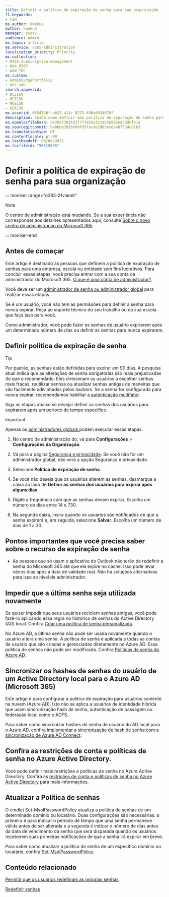 ```yaml
---
title: Definir a política de expiração de senha para sua organização
f1.keywords:
- CSH
ms.author: kwekua
author: kwekua
manager: scotv
audience: Admin
ms.topic: article
ms.service: o365-administration
localization_priority: Priority
ms.collection:
- M365-subscription-management
- Adm_O365
- Adm_TOC
ms.custom:
- AdminSurgePortfolio
- okr_smb
search.appverid:
- BCS160
- MET150
- MOE150
- GEA150
ms.assetid: 0f54736f-eb22-414c-8273-498a0918678f
description: Saiba como definir uma política de expiração de senha para sua organização no centro de administração do Microsoft 365.
ms.openlocfilehash: 9470a73926327777055a321eb3a592ea3ddcf41e
ms.sourcegitcommit: babbba2b5bf69fd3facde2905ec024b753dcd1b3
ms.translationtype: HT
ms.contentlocale: pt-BR
ms.lasthandoff: 03/06/2021
ms.locfileid: "50515035"
---
```

# <a name="set-the-password-expiration-policy-for-your-organization"></a>Definir a política de expiração de senha para sua organização

::: moniker range="o365-21vianet"

> [!NOTE]
> O centro de administração está mudando. Se a sua experiência não corresponder aos detalhes apresentados aqui, consulte [Sobre o novo centro de administração do Microsoft 365](https://docs.microsoft.com/microsoft-365/admin/microsoft-365-admin-center-preview?view=o365-worldwide).

::: moniker-end

## <a name="before-you-begin"></a>Antes de começar

Este artigo é destinado às pessoas que definem a política de expiração de senhas para uma empresa, escola ou entidade sem fins lucrativos. Para concluir essas etapas, você precisa entrar com a sua conta de administrador do Microsoft 365. [O que é uma conta de administrador?](../admin-overview/admin-overview.md).

Você deve ser um [administrador de senha ou administrador global](../add-users/about-admin-roles.md) para realizar essas etapas. 

Se é um usuário, você não tem as permissões para definir a senha para nunca expirar. Peça ao suporte técnico do seu trabalho ou da sua escola que faça isso para você. 

Como administrador, você pode fazer as senhas de usuário expirarem após um determinado número de dias ou definir as senhas para nunca expirarem.

## <a name="set-password-expiration-policy"></a>Definir política de expiração de senha

> [!Tip]
> Por padrão, as senhas estão definidas para expirar em 90 dias. A pesquisa atual indica que as alterações de senha obrigatórias são mais prejudicadas do que o recomendado. Eles direcionam os usuários a escolher senhas mais fracas, reutilizar senhas ou atualizar senhas antigas de maneiras que são facilmente adivinhadas pelos hackers. Se a senha for configurada para nunca expirar, recomendamos habilitar a [autenticação multifator](../security-and-compliance/set-up-multi-factor-authentication.md).

Siga as etapas abaixo se desejar definir as senhas dos usuários para expirarem após um período de tempo específico.
> [!IMPORTANT]
> Apenas os [administradores globais ](../add-users/about-admin-roles.md) podem executar essas etapas.
  
1. No centro de administração do, vá para **Configurações** \> **Configurações da Organização**.

2. Vá para a página <a href="https://go.microsoft.com/fwlink/p/?linkid=2072756" target="_blank">Segurança e privacidade</a>.
 Se você não for um administrador global, não verá a opção Segurança e privacidade.
  
3. Selecione **Política de expiração de senha**.
  
4. Se você não deseja que os usuários alterem as senhas, desmarque a caixa ao lado de **Definir as senhas dos usuários para expirar após alguns dias**.
  
5. Digite a frequência com que as senhas devem expirar. Escolha um número de dias entre 14 e 730.
  
6. Na segunda caixa, insira quando os usuários são notificados de que a senha expirará e, em seguida, selecione **Salvar**. Escolha um número de dias de 1 a 30.
  
## <a name="important-things-you-need-to-know-about-the-password-expiration-feature"></a>Pontos importantes que você precisa saber sobre o recurso de expiração de senha
  
- As pessoas que só usam o aplicativo do Outlook não terão de redefinir a senha do Microsoft 365 até que ela expire no cache. Isso pode levar vários dias após a data de validade real. Não há soluções alternativas para isso ao nível de administrador.

## <a name="prevent-last-password-from-being-used-again"></a>Impedir que a última senha seja utilizada novamente

Se quiser impedir que seus usuários reciclem senhas antigas, você pode fazê-lo aplicando essa regra no histórico de senhas do Active Directory (AD) local. Confira [Criar uma política de senha personalizada](https://docs.microsoft.com/azure/active-directory-domain-services/password-policy#create-a-custom-password-policy).

No Azure AD, a última senha não pode ser usada novamente quando o usuário altera uma senha. A política de senha é aplicada a todas as contas de usuário que são criadas e gerenciadas diretamente no Azure AD. Essa política de senhas não pode ser modificada. Confira [Políticas de senha do Azure AD](https://docs.microsoft.com/azure/active-directory/authentication/concept-sspr-policy#password-policies-that-only-apply-to-cloud-user-accounts).

## <a name="synchronize-user-passwords-hashes-from-an-on-premises-active-directory-to-azure-ad-microsoft-365"></a>Sincronizar os hashes de senhas do usuário de um Active Directory local para o Azure AD (Microsoft 365)

Este artigo é para configurar a política de expiração para usuários somente na nuvem (Azure AD). Isto não se aplica a usuários de identidade híbrida que usam sincronização hash de senha, autenticação de passagem ou federação local como o ADFS.
  
Para saber como sincronizar hashes de senha de usuário do AD local para o Azure AD, confira [implementar a sincronização de hash de senha com a sincronização de Azure AD Connect](https://docs.microsoft.com/azure/active-directory/hybrid/how-to-connect-password-hash-synchronization).

## <a name="password-policies-and-account-restrictions-in-azure-active-directory"></a>Confira as restrições de conta e políticas de senha no Azure Active Directory.

Você pode definir mais restrições e políticas de senha no Azure Active Directory. Confira as [restrições de conta e políticas de senha no Azure Active Directory](https://docs.microsoft.com/azure/active-directory/authentication/concept-sspr-policy) para mais informações.

## <a name="update-password-policy"></a>Atualizar a Política de senhas

O cmdlet Set-MsolPasswordPolicy atualiza a política de senhas de um determinado domínio ou locatário. Duas configurações são necessárias. a primeira é para indicar o período de tempo que uma senha permanece válida antes de ser alterada e a segunda é indicar o número de dias antes da data de vencimento da senha que será disparada quando os usuários receberem suas primeiras notificações de que a senha irá expirar em breve.

Para saber como atualizar a política de senha de um específico domínio ou locatário, confira [Set-MsolPasswordPolicy](https://docs.microsoft.com/powershell/module/msonline/set-msolpasswordpolicy?view=azureadps-1.0).

## <a name="related-content"></a>Conteúdo relacionado

[Permitir que os usuários redefinam as próprias senhas](../add-users/let-users-reset-passwords.md)

[Redefinir senhas](../add-users/reset-passwords.md)
